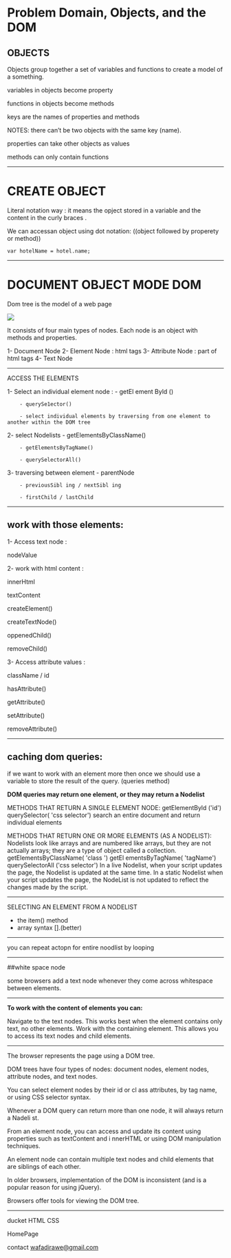 # Problem Domain, Objects, and the DOM


## OBJECTS


Objects group together a set of variables and functions to create a model of a something.

variables in objects become property

functions in objects become methods

keys are the names of properties and methods

NOTES: 
there can’t be two objects with the same key (name).

properties can take other objects as values

methods can only contain functions

***

# CREATE OBJECT

Literal notation way : it means the opject stored in a variable and the content in the curly braces .

We can accessan object using dot notation:
((object followed by properety or method))


```
var hotelName = hotel.name;
```

***

# DOCUMENT OBJECT MODE DOM

Dom tree is the model of a web page 

![](https://www.conceptdraw.com/solution-park/resource/images/solutions/dom-tree/SOFTWARE-DEVELOPMENT-DOM-Tree-Dom-Tree-Mindmap.png)


 It consists of four main types of nodes.
Each node is an object with methods and properties.

1- Document Node 
2- Element Node : html tags
3- Attribute Node : part of html tags
4- Text Node 

***

ACCESS THE ELEMENTS

1- Select an individual element node :
        - getEl ement Byld ()

        - querySe1ector()

        - select individual elements by traversing from one element to another within the DOM tree 

2- select Nodelists
        - getElementsByClassName()

        - getElementsByTagName()

        - querySelectorAll()

3- traversing between element
        - parentNode

        - previousSibl ing / nextSibl ing

        - firstChild / lastChild

***

## work with those elements:

1- Access text node : 

nodeValue

2- work with html content :

innerHtml

textContent

createElement()

createTextNode()

oppenedChild()

removeChild()

3- Access attribute values :

className / id

hasAttribute()

getAttribute()

setAttribute()

removeAttribute()

***

## caching dom queries:

if we want to work with an element more then once we should use a variable to store the result of the query. (queries method)


**DOM queries may return one element, or they may return a Nodelist**

METHODS THAT RETURN A SINGLE ELEMENT NODE:
getElementByld ('id') querySelector( 'css selector') search an entire document and return individual elements

METHODS THAT RETURN ONE OR MORE ELEMENTS (AS A NODELIST):
Nodelists look like arrays and are numbered like arrays, but they are not actually arrays; they are a type of object called a collection. getElementsByClassName( 'class ') getEl ementsByTagName( 'tagName') querySelectorAll ('css selector')
In a live Nodelist, when your script updates the page, the Nodelist is updated at the same time.
In a static Nodelist when your script updates the page, the NodeList is not updated to reflect the changes made by the script.

***

SELECTING AN ELEMENT FROM A NODELIST

- the item() method
- array syntax [].(better)

***

you can repeat actopn for entire noodlist by looping

***

##white space node

some browsers add a text node whenever they come across whitespace between elements.

***

**To work with the content of elements you can:**

Navigate to the text nodes. This works best when the element contains only text, no other elements.
Work with the containing element. This allows you to access its text nodes and child elements.

***


The browser represents the page using a DOM tree.


DOM trees have four types of nodes: document nodes,
element nodes, attribute nodes, and text nodes.


You can select element nodes by their id or cl ass
attributes, by tag name, or using CSS selector syntax.


Whenever a DOM query can return more than one
node, it will always return a Nadeli st.


From an element node, you can access and update its
content using properties such as textContent and
i nnerHTML or using DOM manipulation techniques.



An element node can contain multiple text nodes and
child elements that are siblings of each other.



In older browsers, implementation of the DOM is
inconsistent (and is a popular reason for using jQuery).


Browsers offer tools for viewing the DOM tree.

***

ducket HTML CSS

HomePage

contact wafadirawe@gmail.com
